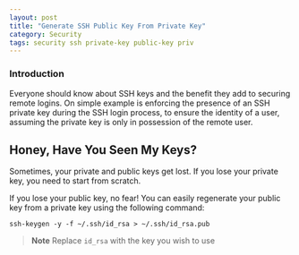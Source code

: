 ```yaml
---
layout: post
title: "Generate SSH Public Key From Private Key"
category: Security
tags: security ssh private-key public-key priv
---
```

### Introduction

Everyone should know about SSH keys and the benefit they add to securing remote logins. On simple example is enforcing the presence of an SSH private key during the SSH login process, to ensure the identity of a user, assuming the private key is only in possession of the remote user.

## Honey, Have You Seen My Keys?

Sometimes, your private and public keys get lost. If you lose your private key, you need to start from scratch.

If you lose your public key, no fear! You can easily regenerate your public key from a private key using the following command:

```
ssh-keygen -y -f ~/.ssh/id_rsa > ~/.ssh/id_rsa.pub
```

> **Note** Replace `id_rsa` with the key you wish to use